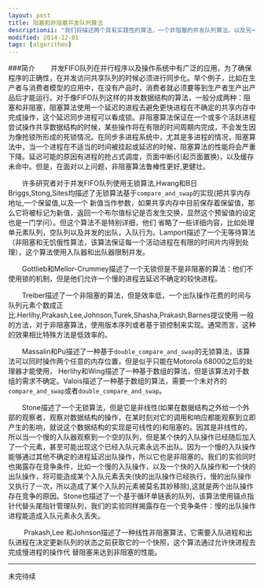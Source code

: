 ```yaml
---
layout: post
title: 阻塞和非阻塞并发队列算法
descriptionii: "我们将描述两个具有实践性的算法，一个非阻塞的并发队列算法，以及另一个具有入队锁和出队锁的阻塞算法。"
modified: 2014-12-01
tags: [algorithms]
---
```


###简介
&emsp;&emsp;并发FIFO队列在并行程序以及操作系统中有广泛的应用，为了确保程序的正确性，在并发访问共享队列的时候必须进行同步化。举个例子，比如在生产者与消费者模型的应用中，在没有产品时，消费者就必须要等到生产者生产出产品后才能运行。对于像FIFO队列这样的并发数据结构的算法，一般分成两种：阻塞和非阻塞，阻塞算法使用一个延迟的进程去避免更快进程在不确定的共享内存中完成操作，这个延迟同步进程可以看成锁。非阻塞算法保证在一个或多个活跃进程尝试操作共享数据结构的时候，某些操作将在有限的时间周期内完成，不会发生因为像抢锁所形成的死锁情况。在同步多进程系统中，尤其是多进程的情况，阻塞算法中，当一个进程在不适当的时间被挂起或延迟的时候，阻塞算法的性能将会严重下降。延迟可能的原因有进程的抢占式调度，页面中断(引起页面置换)，以及缓存未命中。但是，在面对以上问题，非阻塞算法鲁棒性更好,更健壮。

&emsp;&emsp;许多研究者对于并发FIFO队列使用无锁算法,Hwang和B日Briggs,Stong,Sites均描述了无锁算法基于`compare_and_swap`的实现(把共享内存地址,一个保留值,以及一个
新值当作参数，如果共享内存中目前保存着保留值，那么它将被标记为新值，返回一个布尔值标记是否发生交换，显然这个预留值的设定也是一门学问）。但这个算法不是特别详细，他们
省略了一些详细内容，比如处理单元素队列，空队列以及并发的出队，入队行为。Lamport描述了一个无等待算法（非阻塞和无饥俄性算法，该算法保证每一个活动进程在有限的时间片内得到处理），这个算法使用入队器和出队器限制并发。

&emsp;&emsp;Gottlieb和Mellor-Crummey描述了一个无锁但是不是非阻塞的算法：他们不使用锁的机制，但是他们允许一个慢的进程去延迟不确定的较快进程。

&emsp;&emsp;Treiber描述了一个非阻塞的算法，但是效率低，一个出队操作花费的时间与队列元素个数成正比.Herlihy,Prakash,Lee,Johnson,Turek,Shasha,Prakash,Barnes提议使用
一般的方法，对于非阻塞算法，使用版本序列或者基于锁控制来实现。通常而言，这种的效果相比特殊方法是低效率的。

&emsp;&emsp;Massalin和Pu描述了一种基于`double_compare_and_swap`的无锁算法，该算法可以同时操作两个任意的内存位置，但是似乎只能在Motorola 68000之后的处理器才能使用，
Herlihy和Wing描述了一种基于数组的算法，但是该算法对于数组的需求不确定。Valois描述了一种基于数组的算法，需要一个未对齐的`compare_and_swap`或者`double_compare_and_swap`。

&emsp;&emsp;Stone描述了一个无锁算法，但是它是非线性(如果在数据结构之外给一个外部的观察者，观察对数据结构的操作，在某时刻对它的调用和响应都能观察到立即产生的影响，就说这个数据结构的实现是可线性的)和阻塞的。因其是非线性的，所以当一个慢的入队器观察到一个空的队列，但是某个快的入队操作已经随后加入了一个元素，甚至可能出现这个已经入队元素永远不出队。因为一个慢的入队操作能够通过其他不确定的进程延迟出队操作，所以它也是非阻塞的。我们的实验同时也揭露存在竞争条件，比如一个慢的入队操作，以及一个快的入队操作和一个快的出队操作，将可能造成某个入队元素丢失(快的出队操作已经执行，慢的出队操作又执行了一次，所以造成了某个入队的元素被莫名其妙移除),这就是两个出队操作存在竞争的原因。Stone也描述了一个基于循环单链表的队列，该算法使用锚点指针代替头尾指针管理队列，我们的实验同样揭露存在一个竞争条件：慢的出队操作进程能造成入队元素永久丢失。

&emsp;&emsp;
Prakash,Lee 和Johnson描述了一种线性非阻塞算法，它需要入队进程和出队进程在决定更新队列的状态之前获取它的一个快照，这个算法通过允许快进程去完成慢进程的操作代
替阻塞来达到非阻塞的性能。

-----
未完待续
